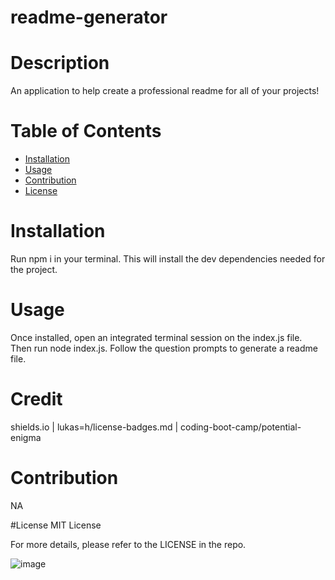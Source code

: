 # readme-generator
# Description
An application to help create a professional readme for all of your projects!

# Table of Contents
  * [Installation](#installation)
  * [Usage](#usage)
  * [Contribution](#Contribution)
  * [License](#license)
    
# Installation
Run npm i in your terminal. This will install the dev dependencies needed for the project.

# Usage
Once installed, open an integrated terminal session on the index.js file. Then run node index.js. Follow the question prompts to generate a readme file.

# Credit
shields.io | lukas=h/license-badges.md | coding-boot-camp/potential-enigma

# Contribution
NA

#License
MIT License

For more details, please refer to the LICENSE in the repo.

![image](https://user-images.githubusercontent.com/116223460/219266778-a364f44c-e115-441c-b25c-c3318b34b9c1.png)
